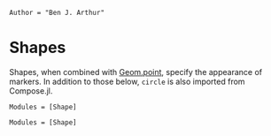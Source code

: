```@meta
Author = "Ben J. Arthur"
```

# Shapes

Shapes, when combined with [Geom.point](@ref), specify the appearance of
markers.  In addition to those below, `circle` is also imported from Compose.jl.

```@index
Modules = [Shape]
```

```@autodocs
Modules = [Shape]
```
